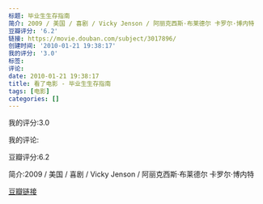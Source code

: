 ```yaml
---
标题: 毕业生生存指南
简介: 2009 / 美国 / 喜剧 / Vicky Jenson / 阿丽克西斯·布莱德尔 卡罗尔·博内特
豆瓣评分: '6.2'
链接: https://movie.douban.com/subject/3017896/
创建时间: '2010-01-21 19:38:17'
我的评分: '3.0'
标签:
评论:
date: 2010-01-21 19:38:17
title: 看了电影 - 毕业生生存指南
tags: [电影]
categories: []
---
```


我的评分:3.0

我的评论:

豆瓣评分:6.2

简介:2009 / 美国 / 喜剧 / Vicky Jenson / 阿丽克西斯·布莱德尔 卡罗尔·博内特

[豆瓣链接](https://movie.douban.com/subject/3017896/)

